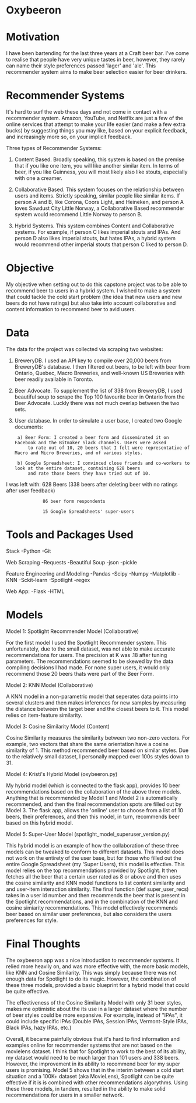 # Oxybeeron

# Motivation

I have been bartending for the last three years at a Craft beer bar. I've come to realise that people have very unique tastes in beer, however, they rarely can name their style preferences passed 'lager' and 'ale'. This recommender system aims to make beer selection easier for beer drinkers. 

# Recommender Systems

It's hard to surf the web these days and not come in contact with a recommender system. Amazon, YouTube, and Netflix are just a few of the online services that attempt to make your life  easier (and make a few extra bucks) by suggesting things you may like, based on your explicit feedback, and increasingly more so, on your implicit feedback.

Three types of Recommender Systems:

1. Content Based. Broadly speaking, this system is based on the premise that if you like one item, you will like another similar item. In terms of beer, if you like Guinness, you will most likely also like stouts, especially with one a creamer.

2. Collaborative Based. This system focuses on the relationship between users and items. Strictly speaking, similar people like similar items. If person A and B, like Corona, Coors Light, and Heineken, and person A loves Sawdust City Little Norway, a Collaborative Based recommender system would recommend Little Norway to person B.

3. Hybrid Systems. This system combines Content and Collaborative systems. For example, if person C likes imperial stouts and IPAs. And person D also likes imperial stouts, but hates IPAs, a hybrid system would recommend other imperial stouts that person C liked to person D.


# Objective

My objective when setting out to do this capstone project was to be able to recommend beer to users in a hybrid system. I wished to make a system that could tackle the cold start problem (the idea that new users and new beers do not have ratings) but also take into account collaborative and content information to recommend beer to avid users.

# Data

The data for the project was collected via scraping two websites:

1. BreweryDB. I used an API key to compile over 20,000 beers from BreweryDB's database. I then filtered out beers, to be left with beer from Ontario, Quebec, Macro Breweries, and well-known US Breweries with beer readily available in Toronto.

2. Beer Advocate. To supplement the list of 338 from BreweryDB, I used beautiful soup to scrape the Top 100 favourite beer in Ontario from the Beer Advocate. Luckly there was not much overlap between the two sets.

3. User database. In order to simulate a user base, I created two Google documents:
        
        a) Beer Form: I created a beer form and disseminated it on Facebook and the Bitmaker Slack channels. Users were asked
            to rate out of 10, 20 beers that I felt were representative of Macro and Micro Breweries, and of various styles.
        
        b) Google Spreadsheet: I convinced close friends and co-workers to look at the entire dataset, containing 628 beers         
            and rate those beers they have tried out of 10.

I was left with:  628 Beers (338 beers after deleting beer with no ratings after user feedback)
                  
                  86 beer form respondents
                  
                  15 Google Spreadsheets' super-users
           
           
# Tools and Packages Used

Stack
  -Python
  -Git
  
Web Scraping
  -Requests
  -Beautiful Soup
  -json
  -pickle
  
Feature Engineering and Modeling
  -Pandas
  -Scipy
  -Numpy
  -Matplotlib
  -KNN
  -Sckit-learn
  -Spotlight
  -regex
  
Web App:
  -Flask
  -HTML


# Models

Model 1: Spotlight Recommender Model (Collaborative)

For the first model I used the Spotlight Recommender system. This unfortunately, due to the small dataset, was not able to make accurate recommendations for users. The precision at K was .18 after tuning parameters. The recommendations seemed to be skewed by the data compiling decisions I had made. For none super users, it would only recommend those 20 beers thats were part of the Beer Form.

Model 2: KNN Model (Collaborative)

A KNN model in a non-parametric model that seperates data points into several clusters and then makes inferences for new samples by measuring the distance between the target beer and the closest beers to it. This model relies on item-feature similarity.

Model 3: Cosine Similarity Model (Content)

Cosine Similarity measures the similarity between two non-zero vectors. For example, two vectors that share the same orientation have a cosine similarity of 1. This method recommended beer based on similar styles. Due to the relatively small dataset, I personally mapped over 100s styles down to 31. 

Model 4: Kristi's Hybrid Model (oxybeeron.py)

My hybrid model (which is connected to the flask app), provides 10 beer recommendations based on the collaboration of the above three models. Anything that is recommended by Model 1 and Model 2 is automatically recommended, and then the final recommendation spots are filled out by Model 3. The flask app, allows the 'online' user to choose from a list of 10 beers, their preferences, and then this model, in turn, recommends beer based on this hybrid model.

Model 5: Super-User Model (spotlight_model_superuser_version.py)

This hybrid model is an example of how the collaboration of these three models can be tweaked to conform to different datasets. This model does not work on the entirety of the user base, but for those who filled out the entire Google Spreadsheet (my 'Super Users), this model is effective. This model relies on the top recommendations provided by Spotlight. It then fetches all the beer that a certain user rated as 8 or above and then uses the cosine similarity and KNN model functions to list content similarity and and user-item interaction similarity. The final function (def super_user_recs) takes in a user id number and then recommends the beer that is present in the Spotlight recommendations, and in the combination of the KNN and cosine simiarity recommendations. This model effectively recommends beer based on similar user preferences, but also considers the users preferences for style.


# Final Thoughts

The oxybeeron app was a nice introduction to recommender systems. It relied more heavily on, and was more effective with, the more basic models, like KNN and Cosine Similarity. This was simply because there was not enough data for Spotlight to do its magic. However, the combination of these three models, provided a basic blueprint for a hybrid model that could be quite effective.

The effectiveness of the Cosine Similarity Model with only 31 beer styles, makes me optimistic about the its use in a larger dataset where the number of beer styles could be more expansive. For example, instead of "IPAs", it could include specific IPAs (Double IPAs, Session IPAs, Vermont-Style IPAs, Black IPAs, hazy IPAs, etc.) 

Overall, it became painfully obvious that it's hard to find information and examples online for recommender systems that are not based on the movielens dataset. I think that for Spotlight to work to the best of its ability, my dataset would need to be much larger than 101 users and 338 beers. However, the improvement in its ability to recommend beer for my super users is promising. Model 5 shows that in the interim between a cold start situation and a 100K+ dataset (aka MovieLens), Spotlight can be quite effective if it is is combined with other recommendations algorythms. Using these three models, in tandem, resulted in the ability to make solid recommendations for users in a smaller network.
